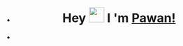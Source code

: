 - <h1 align="center">Hey <img src="https://github.com/Pawan-Kumar-Singh-284/Readme-Resourses/blob/main/Hi.gif" width="35"> I 'm <a href="https://app.hackthebox.com/profile/61938">Pawan!</a></h1>
- 

<!---
Pawan-Kumar-Singh-284/Pawan-Kumar-Singh-284 is a ✨ special ✨ repository because its `README.md` (this file) appears on your GitHub profile.
You can click the Preview link to take a look at your changes.
--->
